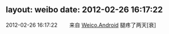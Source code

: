 layout: weibo
date: 2012-02-26 16:17:22
---
2012-02-26 16:17:22  &nbsp;&nbsp;&nbsp;&nbsp;&nbsp;&nbsp; 来自 <a href="http://app.weibo.com/t/feed/l4RWD" rel="nofollow">Weico.Android</a>
腿疼了两天[衰] ​​​
